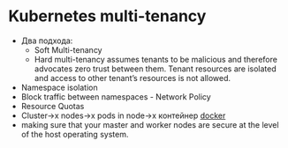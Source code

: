 # Kubernetes multi-tenancy

- Два подхода:
	- Soft Multi-tenancy
	- Hard multi-tenancy assumes tenants to be malicious and therefore advocates zero trust between them. Tenant resources are isolated and access to other tenant’s resources is not allowed.
- Namespace isolation
- Block traffic between namespaces - Network Policy
- Resource Quotas
- Cluster->x nodes->x pods in node->x контейнер [docker](../../../technology/ci-cd/docker.md)
- making sure that your master and worker nodes are secure at the level of the host operating system.
